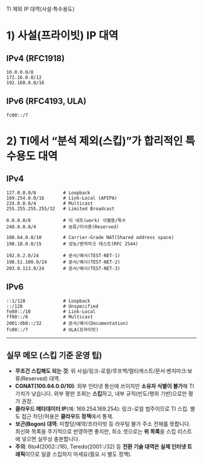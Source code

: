 TI 제외 IP 대역(사설·특수용도)

# 1) 사설(프라이빗) IP 대역

## IPv4 (RFC1918)

```
10.0.0.0/8
172.16.0.0/12
192.168.0.0/16
```

## IPv6 (RFC4193, ULA)

```
fc00::/7
```

# 2) TI에서 “분석 제외(스킵)”가 합리적인 특수용도 대역

## IPv4

```
127.0.0.0/8          # Loopback
169.254.0.0/16       # Link-Local (APIPA)
224.0.0.0/4          # Multicast
255.255.255.255/32   # Limited Broadcast

0.0.0.0/8            # 이 네트(work) 식별용/특수
240.0.0.0/4          # 보류/미사용(Reserved)

100.64.0.0/10        # Carrier-Grade NAT(Shared address space)
198.18.0.0/15        # 성능/벤치마크 테스트(RFC 2544)

192.0.2.0/24         # 문서/예시(TEST-NET-1)
198.51.100.0/24      # 문서/예시(TEST-NET-2)
203.0.113.0/24       # 문서/예시(TEST-NET-3)
```

## IPv6

```
::1/128              # Loopback
::/128               # Unspecified
fe80::/10            # Link-Local
ff00::/8             # Multicast
2001:db8::/32        # 문서/예시(Documentation)
fc00::/7             # ULA(프라이빗)
```

---

## 실무 메모 (스킵 기준 운영 팁)

* **무조건 스킵해도 되는 것**: 위 사설/링크-로컬/루프백/멀티캐스트/문서·벤치마크·보류(Reserved) 대역.
* **CGNAT(100.64.0.0/10)**: 외부 인터넷 통신에 쓰이지만 **소유자 식별이 불가**해 TI 가치가 낮습니다. 외부 평판 조회는 **스킵**하고, 내부 규칙(빈도/행위 기반)으로만 평가 권장.
* **클라우드 메타데이터 IP**(예: 169.254.169.254): 링크-로컬 범주이므로 TI 스킵. 별도 접근 차단/허용은 **클라우드 정책**에서 통제.
* **보곤(Bogon) 대역**: 미할당/예약/프라이빗 등 라우팅 불가 주소 전체를 뜻합니다. 최신화 목록을 주기적으로 반영하면 좋지만, 최소 셋으로는 **위 목록**을 스킵 리스트에 넣으면 실무상 충분합니다.
* **주의**: 6to4(2002::/16), Teredo(2001::/32) 등 **전환 기술 대역은 실제 인터넷 트래픽**이므로 일괄 스킵하지 마세요(필요 시 별도 정책).
